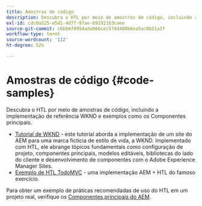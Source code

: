 ```yaml
---
title: Amostras de código
description: Descubra o HTL por meio de amostras de código, incluindo a implementação de referência WKND e exemplos como os Componentes principais.
exl-id: cdc0a525-e5d1-4d7f-97ae-b9192163caee
source-git-commit: c6bb6f0954ada866cec574d480b6ea5ac0b51a3f
workflow-type: tm+mt
source-wordcount: '112'
ht-degree: 52%

---
```



# Amostras de código {#code-samples}

Descubra o HTL por meio de amostras de código, incluindo a implementação de referência WKND e exemplos como os Componentes principais.

* [Tutorial de WKND](https://experienceleague.adobe.com/en/docs/experience-manager-learn/getting-started-wknd-tutorial-develop/overview) - este tutorial aborda a implementação de um site do AEM para uma marca fictícia de estilo de vida, a WKND. Implementado com HTL, ele abrange tópicos fundamentais como configuração de projeto, componentes principais, modelos editáveis, bibliotecas do lado do cliente e desenvolvimento de componentes com o Adobe Experience Manager Sites.
* [Exemplo de HTL TodoMVC](https://github.com/Adobe-Marketing-Cloud/aem-htl-sample-todomvc) - uma implementação AEM + HTL do famoso exercício.

Para obter um exemplo de práticas recomendadas de uso do HTL em um projeto real, verifique os [Componentes principais do AEM](https://experienceleague.adobe.com/pt-br/docs/experience-manager-core-components/using/introduction).
